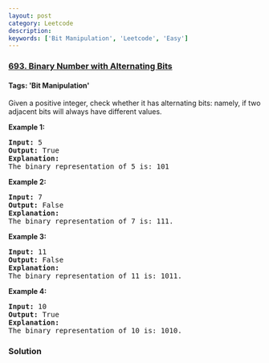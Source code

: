 ```yaml
---
layout: post
category: Leetcode
description: 
keywords: ['Bit Manipulation', 'Leetcode', 'Easy']
---
```

### [693. Binary Number with Alternating Bits](https://leetcode.com/problems/binary-number-with-alternating-bits)

#### Tags: 'Bit Manipulation'

<div class="content__u3I1 question-content__JfgR"><div><p>Given a positive integer, check whether it has alternating bits: namely, if two adjacent bits will always have different values.</p>
<p><b>Example 1:</b><br/>
</p><pre><b>Input:</b> 5
<b>Output:</b> True
<b>Explanation:</b>
The binary representation of 5 is: 101
</pre>
<p></p>
<p><b>Example 2:</b><br/>
</p><pre><b>Input:</b> 7
<b>Output:</b> False
<b>Explanation:</b>
The binary representation of 7 is: 111.
</pre>
<p></p>
<p><b>Example 3:</b><br/>
</p><pre><b>Input:</b> 11
<b>Output:</b> False
<b>Explanation:</b>
The binary representation of 11 is: 1011.
</pre>
<p></p>
<p><b>Example 4:</b><br/>
</p><pre><b>Input:</b> 10
<b>Output:</b> True
<b>Explanation:</b>
The binary representation of 10 is: 1010.
</pre>
<p></p></div></div>

### Solution
